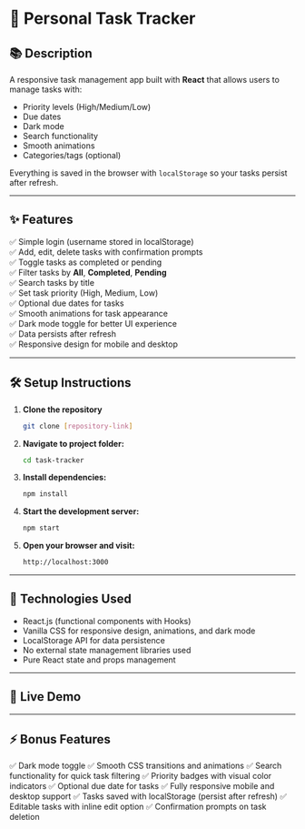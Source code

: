# 📝 Personal Task Tracker

## 📚 Description  
A responsive task management app built with **React** that allows users to manage tasks with:

- Priority levels (High/Medium/Low)  
- Due dates  
- Dark mode  
- Search functionality  
- Smooth animations  
- Categories/tags (optional)  

Everything is saved in the browser with `localStorage` so your tasks persist after refresh.

---

## ✨ Features  

✅ Simple login (username stored in localStorage)  
✅ Add, edit, delete tasks with confirmation prompts  
✅ Toggle tasks as completed or pending  
✅ Filter tasks by **All**, **Completed**, **Pending**  
✅ Search tasks by title  
✅ Set task priority (High, Medium, Low)  
✅ Optional due dates for tasks  
✅ Smooth animations for task appearance  
✅ Dark mode toggle for better UI experience  
✅ Data persists after refresh  
✅ Responsive design for mobile and desktop  

---

## 🛠️ Setup Instructions  

1. **Clone the repository**  
   ```bash  
   git clone [repository-link]

2. **Navigate to project folder:**
   ```bash 
   cd task-tracker

3. **Install dependencies:**
   ```bash 
   npm install

4. **Start the development server:**
   ```bash
   npm start
   
5. **Open your browser and visit:**
   ```bash
   http://localhost:3000

---

## 💪 Technologies Used

- React.js (functional components with Hooks)
- Vanilla CSS for responsive design, animations, and dark mode
- LocalStorage API for data persistence
- No external state management libraries used
- Pure React state and props management

---

## 🔗 Live Demo


---

## ⚡ Bonus Features
✅ Dark mode toggle
✅ Smooth CSS transitions and animations
✅ Search functionality for quick task filtering
✅ Priority badges with visual color indicators
✅ Optional due date for tasks
✅ Fully responsive mobile and desktop support
✅ Tasks saved with localStorage (persist after refresh)
✅ Editable tasks with inline edit option
✅ Confirmation prompts on task deletion
